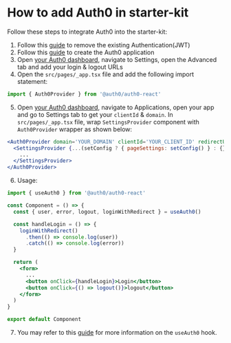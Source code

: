 # How to add Auth0 in starter-kit

Follow these steps to integrate Auth0 into the starter-kit:

1. Follow this [guide](http://localhost:8080/guide/development/authentication.html#how-to-remove-authentication) to remove the existing Authentication(JWT)
2. Follow this [guide](https://auth0.com/docs/get-started/auth0-overview/create-applications) to create the Auth0 application
3. Open [your Auth0 dashboard](https://manage.auth0.com/dashboard/), navigate to Settings, open the Advanced tab and add your login & logout URLs
4. Open the `src/pages/_app.tsx` file and add the following import statement:

```jsx
import { Auth0Provider } from '@auth0/auth0-react'
```

5. Open [your Auth0 dashboard](https://manage.auth0.com/dashboard/), navigate to Applications, open your app and go to Settings tab to get your `clientId` & `domain`. In `src/pages/_app.tsx` file, wrap `SettingsProvider` component with `Auth0Provider` wrapper as shown below:

```jsx
<Auth0Provider domain='YOUR_DOMAIN' clientId='YOUR_CLIENT_ID' redirectUri='http://localhost:3000'>
  <SettingsProvider {...(setConfig ? { pageSettings: setConfig() } : {})}>
    ...
  </SettingsProvider>
</Auth0Provider>
```

6. Usage:

```jsx
import { useAuth0 } from '@auth0/auth0-react'

const Component = () => {
  const { user, error, logout, loginWithRedirect } = useAuth0()

  const handleLogin = () => {
    loginWithRedirect()
      .then(() => console.log(user))
      .catch(() => console.log(error))
  }

  return (
    <form>
      ...
      <button onClick={handleLogin}>Login</button>
      <button onClick={() => logout()}>logout</button>
    </form>
  )
}

export default Component
```

7. You may refer to this [guide](https://auth0.github.io/auth0-react/) for more information on the `useAuth0` hook.
